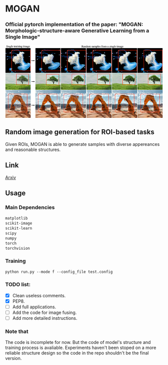 # MOGAN

### Official pytorch implementation of the paper: "MOGAN: Morphologic-structure-aware Generative Learning from a Single Image"

![avatar](https://github.com/JinshuChen/MOGAN/blob/main/fig1.png)

## Random image generation for ROI-based tasks

Given ROIs, MOGAN is able to generate samples with diverse appereances and reasonable structures.

## Link

[Arxiv](https://arxiv.org/abs/2103.02997)

## Usage

### Main Dependencies

```
matplotlib
scikit-image
scikit-learn
scipy
numpy
torch
torchvision
```

### Training

```
python run.py --mode f --config_file test.config
```

### TODO list:
- [x] Clean useless comments.
- [x] PEP8.
- [ ] Add full applications.
- [ ] Add the code for image fusing.
- [ ] Add more detailed instructions.

### Note that
The code is incomplete for now. But the code of model's structure and training process is avaliable. Experiments haven't been stoped on a more reliable structure design so the code in the repo shouldn't be the final version.